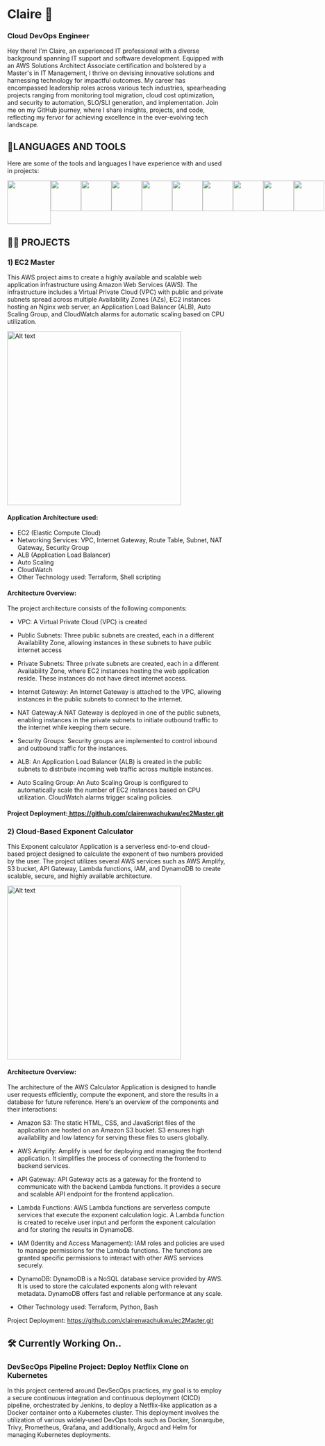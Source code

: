 <link rel="stylesheet" href="https://cdn.jsdelivr.net/gh/devicons/devicon@v2.15.1/devicon.min.css">
          

# Claire 👋 
### Cloud DevOps Engineer
Hey there! I'm Claire, an experienced IT professional with a diverse background spanning IT support and software development. Equipped with an AWS Solutions Architect Associate certification and bolstered by a Master's in IT Management, I thrive on devising innovative solutions and harnessing technology for impactful outcomes. My career has encompassed leadership roles across various tech industries, spearheading projects ranging from monitoring tool migration, cloud cost optimization, and security to automation, SLO/SLI generation, and implementation. Join me on my GitHub journey, where I share insights, projects, and code, reflecting my fervor for achieving excellence in the ever-evolving tech landscape.

## 💼LANGUAGES AND TOOLS
Here are some of the tools and languages I have experience with and used in projects:

<div style="display: flex; justify-content: space-around;">
    <img src="https://cdn.jsdelivr.net/gh/devicons/devicon/icons/amazonwebservices/amazonwebservices-plain-wordmark.svg" width="100px"/>
    <img src="https://cdn.jsdelivr.net/gh/devicons/devicon/icons/javascript/javascript-original.svg" width="70px"/>
    <img src="https://cdn.jsdelivr.net/gh/devicons/devicon/icons/python/python-plain-wordmark.svg" width="70px"/>
    <img src="https://cdn.jsdelivr.net/gh/devicons/devicon/icons/terraform/terraform-original.svg" width="70px"/>
    <img src="https://cdn.jsdelivr.net/gh/devicons/devicon/icons/ansible/ansible-original-wordmark.svg" width="70px"/>
    <img src="https://cdn.jsdelivr.net/gh/devicons/devicon/icons/jira/jira-original-wordmark.svg" width="70px"/>
    <img src="https://cdn.jsdelivr.net/gh/devicons/devicon/icons/linux/linux-original.svg" width="70px"/>
    <img src="https://cdn.jsdelivr.net/gh/devicons/devicon/icons/jenkins/jenkins-original.svg" width="70px"/>
    <img src="https://cdn.jsdelivr.net/gh/devicons/devicon/icons/docker/docker-original.svg" width="70px"/>
    <img src="https://cdn.jsdelivr.net/gh/devicons/devicon/icons/kubernetes/kubernetes-plain.svg" width="70px"/>
</div>

## 👩‍💻 PROJECTS
### 1) EC2 Master
This AWS project aims to create a highly available and scalable web application infrastructure using Amazon Web Services (AWS). The infrastructure includes a Virtual Private Cloud (VPC) with public and private subnets spread across multiple Availability Zones (AZs), EC2 instances hosting an Nginx web server, an Application Load Balancer (ALB), Auto Scaling Group, and CloudWatch alarms for automatic scaling based on CPU utilization.

<img src="https://github.com/clairenwachukwu/clairenwachukwu/blob/1876023b75d7a4e26a9022fec0eeb0f7e05c18f2/ec2MasterImg.png" alt="Alt text" style="width:auto;height:400px;">

#### Application Architecture used:
+ EC2 (Elastic Compute Cloud) 
+ Networking Services: VPC, Internet Gateway, Route Table, Subnet, NAT Gateway, Security Group
+ ALB (Application Load Balancer)
+ Auto Scaling
+ CloudWatch
+ Other Technology used: Terraform, Shell scripting


#### Architecture Overview:
The project architecture consists of the following components:

- VPC: A Virtual Private Cloud (VPC) is created

- Public Subnets: Three public subnets are created, each in a different Availability Zone, allowing instances in these subnets to have public internet access

- Private Subnets: Three private subnets are created, each in a different Availability Zone, where EC2 instances hosting the web application reside. These instances do not have direct internet access.

- Internet Gateway: An Internet Gateway is attached to the VPC, allowing instances in the public subnets to connect to the internet.

- NAT Gateway:A NAT Gateway is deployed in one of the public subnets, enabling instances in the private subnets to initiate outbound traffic to the internet while keeping them secure.

- Security Groups: Security groups are implemented to control inbound and outbound traffic for the instances.

- ALB: An Application Load Balancer (ALB) is created in the public subnets to distribute incoming web traffic across multiple instances.

- Auto Scaling Group: An Auto Scaling Group is configured to automatically scale the number of EC2 instances based on CPU utilization. CloudWatch alarms trigger scaling policies.

#### Project Deployment:[          ](https://github.com/clairenwachukwu/ec2Master.git)https://github.com/clairenwachukwu/ec2Master.git


### 2) Cloud-Based Exponent Calculator
This Exponent calculator Application is a serverless end-to-end cloud-based project designed to calculate the exponent of two numbers provided by the user. The project utilizes several AWS services such as AWS Amplify, S3 bucket, API Gateway, Lambda functions, IAM, and DynamoDB to create scalable, secure, and highly available architecture.

<img src="https://github.com/clairenwachukwu/clairenwachukwu/blob/feeb1b534fc2b669f509082f47c397691f864d18/exponentCalImg.png" alt="Alt text" style="width:auto;height:400px;">

#### Architecture Overview:
The architecture of the AWS Calculator Application is designed to handle user requests efficiently, compute the exponent, and store the results in a database for future reference. Here's an overview of the components and their interactions:

+ Amazon S3:
The static HTML, CSS, and JavaScript files of the application are hosted on an Amazon S3 bucket. S3 ensures high availability and low latency for serving these files to users globally.

+ AWS Amplify:
Amplify is used for deploying and managing the frontend application. It simplifies the process of connecting the frontend to backend services.

+ API Gateway:
API Gateway acts as a gateway for the frontend to communicate with the backend Lambda functions. It provides a secure and scalable API endpoint for the frontend application.

+ Lambda Functions:
AWS Lambda functions are serverless compute services that execute the exponent calculation logic. A Lambda function is created to receive user input and perform the exponent calculation and for storing the results in DynamoDB.

+ IAM (Identity and Access Management):
IAM roles and policies are used to manage permissions for the Lambda functions. The functions are granted specific permissions to interact with other AWS services securely.

+ DynamoDB:
DynamoDB is a NoSQL database service provided by AWS. It is used to store the calculated exponents along with relevant metadata. DynamoDB offers fast and reliable performance at any scale.

+ Other Technology used: Terraform, Python, Bash

Project Deployment: https://github.com/clairenwachukwu/ec2Master.git



## 🛠️  Currently Working On..
###  DevSecOps Pipeline Project: Deploy Netflix Clone on Kubernetes
In this project centered around DevSecOps practices, my goal is to employ a secure continuous integration and continuous deployment (CICD) pipeline, orchestrated by Jenkins, to deploy a Netflix-like application as a Docker container onto a Kubernetes cluster. This deployment involves the utilization of various widely-used DevOps tools such as Docker, Sonarqube, Trivy, Prometheus, Grafana, and additionally, Argocd and Helm for managing Kubernetes deployments.



          

          

          



